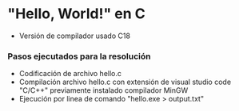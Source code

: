 # "Hello, World!" en C

- Versión de compilador usado C18

### Pasos ejecutados para la resolución

- Codificación de archivo hello.c
- Compilación archivo hello.c con extensión de visual studio code "C/C++" previamente instalado compilador MinGW
- Ejecución por linea de comando "hello.exe > output.txt" 